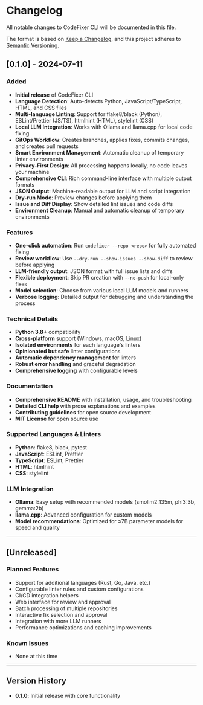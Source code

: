 # Changelog

All notable changes to CodeFixer CLI will be documented in this file.

The format is based on [Keep a Changelog](https://keepachangelog.com/en/1.0.0/),
and this project adheres to [Semantic Versioning](https://semver.org/spec/v2.0.0.html).

## [0.1.0] - 2024-07-11

### Added
- **Initial release** of CodeFixer CLI
- **Language Detection**: Auto-detects Python, JavaScript/TypeScript, HTML, and CSS files
- **Multi-language Linting**: Support for flake8/black (Python), ESLint/Prettier (JS/TS), htmlhint (HTML), stylelint (CSS)
- **Local LLM Integration**: Works with Ollama and llama.cpp for local code fixing
- **GitOps Workflow**: Creates branches, applies fixes, commits changes, and creates pull requests
- **Smart Environment Management**: Automatic cleanup of temporary linter environments
- **Privacy-First Design**: All processing happens locally, no code leaves your machine
- **Comprehensive CLI**: Rich command-line interface with multiple output formats
- **JSON Output**: Machine-readable output for LLM and script integration
- **Dry-run Mode**: Preview changes before applying them
- **Issue and Diff Display**: Show detailed lint issues and code diffs
- **Environment Cleanup**: Manual and automatic cleanup of temporary environments

### Features
- **One-click automation**: Run `codefixer --repo <repo>` for fully automated fixing
- **Review workflow**: Use `--dry-run --show-issues --show-diff` to review before applying
- **LLM-friendly output**: JSON format with full issue lists and diffs
- **Flexible deployment**: Skip PR creation with `--no-push` for local-only fixes
- **Model selection**: Choose from various local LLM models and runners
- **Verbose logging**: Detailed output for debugging and understanding the process

### Technical Details
- **Python 3.8+** compatibility
- **Cross-platform** support (Windows, macOS, Linux)
- **Isolated environments** for each language's linters
- **Opinionated but safe** linter configurations
- **Automatic dependency management** for linters
- **Robust error handling** and graceful degradation
- **Comprehensive logging** with configurable levels

### Documentation
- **Comprehensive README** with installation, usage, and troubleshooting
- **Detailed CLI help** with prose explanations and examples
- **Contributing guidelines** for open source development
- **MIT License** for open source use

### Supported Languages & Linters
- **Python**: flake8, black, pytest
- **JavaScript**: ESLint, Prettier
- **TypeScript**: ESLint, Prettier
- **HTML**: htmlhint
- **CSS**: stylelint

### LLM Integration
- **Ollama**: Easy setup with recommended models (smollm2:135m, phi3:3b, gemma:2b)
- **llama.cpp**: Advanced configuration for custom models
- **Model recommendations**: Optimized for ≤7B parameter models for speed and quality

---

## [Unreleased]

### Planned Features
- Support for additional languages (Rust, Go, Java, etc.)
- Configurable linter rules and custom configurations
- CI/CD integration helpers
- Web interface for review and approval
- Batch processing of multiple repositories
- Interactive fix selection and approval
- Integration with more LLM runners
- Performance optimizations and caching improvements

### Known Issues
- None at this time

---

## Version History

- **0.1.0**: Initial release with core functionality 